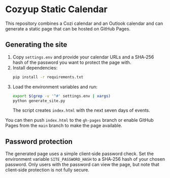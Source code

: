 # Cozyup Static Calendar

This repository combines a Cozi calendar and an Outlook calendar and can generate a static page that can be hosted on GitHub Pages.

## Generating the site
1. Copy `settings.env` and provide your calendar URLs and a SHA‑256 hash of the password you want to protect the page with.
2. Install dependencies:
   ```bash
   pip install -r requirements.txt
   ```
3. Load the environment variables and run:
   ```bash
   export $(grep -v '^#' settings.env | xargs)
   python generate_site.py
   ```
   The script creates `index.html` with the next seven days of events.

You can then push `index.html` to the `gh-pages` branch or enable GitHub Pages from the `main` branch to make the page available.

## Password protection
The generated page uses a simple client‑side password check. Set the environment variable `SITE_PASSWORD_HASH` to a SHA‑256 hash of your chosen password. Only users with the password can view the page, but note that client‑side protection is not fully secure.
